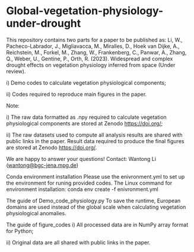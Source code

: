# Global-vegetation-physiology-under-drought

This repository contains two parts for a paper to be published as: Li, W., Pacheco-Labrador, J., Migliavacca, M., Miralles, D., Hoek van Dijke, A., Reichstein, M., Forkel, M., Zhang, W., Frankenberg, C., Panwar, A., Zhang, Q., Weber, U., Gentine, P., Orth, R. (2023). Widespread and complex drought effects on vegetation physiology inferred from space (Under review).

i) Demo codes to calculate vegetation physiological components;

ii) Codes required to reproduce main figures in the paper.

Note:

i) The raw data formatted as .npy required to calculate vegetation physiological components are stored at Zenodo https://doi.org/;

ii) The raw datasets used to compute all analysis results are shared with public links in the paper. Result data  required to produce the final figures  are stored at Zenodo https://doi.org/.

We are happy to answer your questions! Contact: Wantong Li (wantong@bgc-jena.mpg.de)

Conda environment installation
Please use the enivronment.yml to set up the environment for runing provided codes. The Linux command for environment installation: conda env create -f enivronment.yml

The guide of Demo_code_physiology.py
To save the runtime, European domains are used instead of the global scale when calculating vegetation physiological anomalies.

The guide of figure_codes
i) All processed data are in NumPy array format for Python;

ii) Original data are all shared with public links in the paper.
